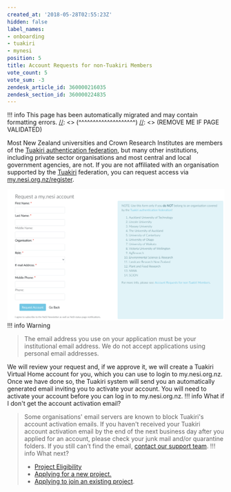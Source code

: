 ```yaml
---
created_at: '2018-05-28T02:55:23Z'
hidden: false
label_names:
- onboarding
- tuakiri
- mynesi
position: 5
title: Account Requests for non-Tuakiri Members
vote_count: 5
vote_sum: -3
zendesk_article_id: 360000216035
zendesk_section_id: 360000224835
---
```




[//]: <> (REMOVE ME IF PAGE VALIDATED)
[//]: <> (vvvvvvvvvvvvvvvvvvvv)
!!! info
    This page has been automatically migrated and may contain formatting errors.
[//]: <> (^^^^^^^^^^^^^^^^^^^^)
[//]: <> (REMOVE ME IF PAGE VALIDATED)

Most New Zealand universities and Crown Research Institutes are members
of the [Tuakiri authentication
federation](https://www.reannz.co.nz/products-and-services/tuakiri/join/),
but many other institutions, including private sector organisations and
most central and local government agencies, are not. If you are not
affiliated with an organisation supported by the
[Tuakiri](https://www.reannz.co.nz/products-and-services/tuakiri/)
federation, you can request access via
[my.nesi.org.nz/register](https://my.nesi.org.nz/register).

![mceclip0.png](../../assets/images/mceclip0_0_0_0_0_0_0_0_0_0_0_0_0_0_0_0.png)
!!! info Warning
>
> The email address you use on your application must be your
> institutional email address. We do not accept applications using
> personal email addresses.

We will review your request and, if we approve it, we will create a
Tuakiri Virtual Home account for you, which you can use to login to
my.nesi.org.nz. Once we have done so, the Tuakiri system will send you
an automatically generated email inviting you to activate your account.
You will need to activate your account before you can log in to
my.nesi.org.nz.
!!! info What if I don't get the account activation email?
>
> Some organisations' email servers are known to block Tuakiri's account
> activation emails. If you haven't received your Tuakiri account
> activation email by the end of the next business day after you applied
> for an account, please check your junk mail and/or quarantine folders.
> If you still can't find the email, [contact our support
> team](https://support.nesi.org.nz/hc/requests/new).
!!! info What next?
>
> -   [Project
>     Eligibility](https://support.nesi.org.nz/hc/en-gb/articles/360000925176-Project-Eligibility)
> -   [Applying for a new
>     project.](https://support.nesi.org.nz/hc/en-gb/articles/360000174976-Applying-for-a-NeSI-project)
> -   [Applying to join an existing
>     project](https://support.nesi.org.nz/hc/en-gb/articles/360000693896).
